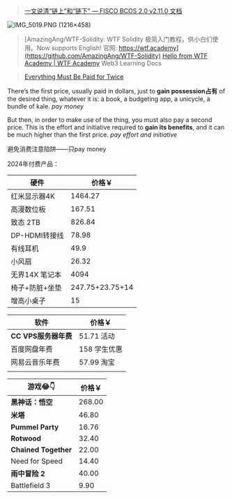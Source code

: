 

>  [一文说清“链上”和“链下” — FISCO BCOS 2.0 v2.11.0 文档](https://fisco-bcos-documentation.readthedocs.io/zh-cn/latest/docs/articles/1_conception/on_and_off_the_blockchain.html)

![IMG_5019.PNG (1216×458)](https://fisco-bcos-documentation.readthedocs.io/zh-cn/latest/_images/IMG_5019.PNG)


>  [AmazingAng/WTF-Solidity: WTF Solidity 极简入门教程，供小白们使用。Now supports English! 官网: https://wtf.academy](https://github.com/AmazingAng/WTF-Solidity)
>  [Hello from WTF Academy | WTF Academy](https://www.wtf.academy/) Web3 Learning Docs



>  [Everything Must Be Paid for Twice](https://www.raptitude.com/2022/01/everything-must-be-paid-for-twice/)

There’s the first price, usually paid in dollars, just to **gain possession占有** of the desired thing, whatever it is: a book, a budgeting app, a unicycle, a bundle of kale. *pay money*

But then, in order to make use of the thing, you must also pay a second price. This is the effort and initiative required to **gain its benefits**, and it can be much higher than the first price. *pay effort and initiative*

避免消费注意陷阱——只pay money

2024年付费产品：

| 硬件         | 价格￥             |
| ---------- | --------------- |
| 红米显示器4K    | 1464.27         |
| 高漫数位板      | 167.51          |
| 致态 2TB     | 826.84          |
| DP-HDMI转接线 | 78.98           |
| 有线耳机       | 49.9            |
| 小风扇        | 26.32           |
| 无界14X 笔记本  | 4094            |
| 椅子+防脏+坐垫   | 247.75+23.75+14 |
| 增高小桌子      | 15              |

| 软件              | 价格￥      |
| --------------- | -------- |
| **CC VPS服务器年费** | 51.71 活动 |
| 百度网盘年费          | 158 学生优惠 |
| 网易云音乐年费         | 57.99 淘宝 |
|                 |          |

| 游戏😂👇               | 价格￥    |
| -------------------- | ------ |
| **黑神话：悟空**           | 268.00 |
| **米塔**               | 46.80  |
| **Pummel Party**     | 16.76  |
| **Rotwood**          | 32.40  |
| **Chained Together** | 22.00  |
| Need for Speed       | 14.40  |
| **雨中冒险 2**           | 40.00  |
| Battlefield 3        | 9.90   |




 